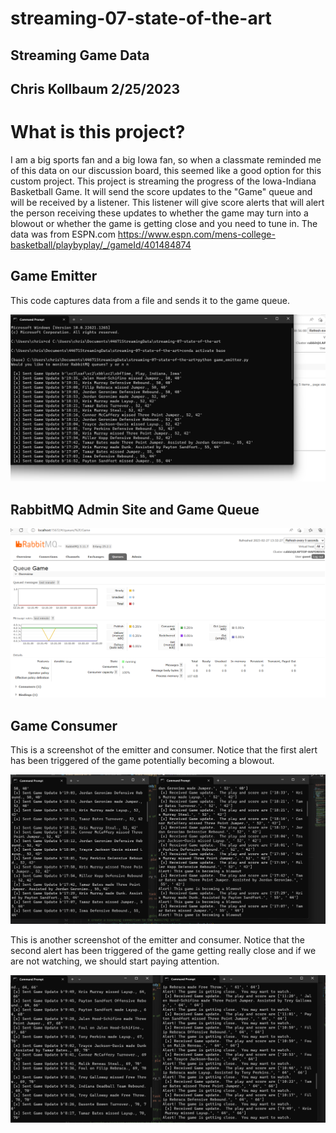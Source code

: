 # streaming-07-state-of-the-art

## Streaming Game Data
## Chris Kollbaum 2/25/2023

# What is this project?

I am a big sports fan and a big Iowa fan, so when a classmate reminded me of this data on our discussion board, this seemed like a good option for this custom project.  This project is streaming the progress of the Iowa-Indiana Basketball Game.  It will send the score updates to the "Game" queue and will be received by a listener.  This listener will give score alerts that will alert the person receiving these updates to whether the game may turn into a blowout or whether the game is getting close and you need to tune in.  The data was from ESPN.com https://www.espn.com/mens-college-basketball/playbyplay/_/gameId/401484874

## Game Emitter

This code captures data from a file and sends it to the game queue.

![game](Gameemitter.png)

## RabbitMQ Admin Site and Game Queue

![Queue](Queue.png)

## Game Consumer

This is a screenshot of the emitter and consumer.  Notice that the first alert has been triggered of the game potentially
becoming a blowout.

![consumer](alert.png)

This is another screenshot of the emitter and consumer.  Notice that the second alert has been triggered of the game getting 
really close and if we are not watching, we should start paying attention.  

![consumer2](alert2.png)
